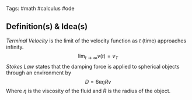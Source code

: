 Tags: #math #calculus #ode 
## Definition(s) & Idea(s)
*Terminal Velocity* is the limit of the velocity function as $t$ (time) approaches infinity.$$\lim_{t\rightarrow\infty}v(t)=v_T$$
*Stokes Law* states that the damping force is applied to spherical objects through an environment by$$D=6\pi\eta Rv$$
Where $\eta$ is the viscosity of the fluid and $R$ is the radius of the object.


